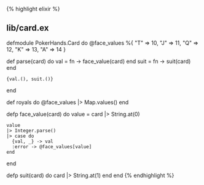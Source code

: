 {% highlight elixir %}
## lib/card.ex

defmodule PokerHands.Card do
  @face_values %{
    "T" => 10,
    "J" => 11,
    "Q" => 12,
    "K" => 13,
    "A" => 14
  }

  def parse(card) do
    val = fn -> face_value(card) end
    suit = fn -> suit(card) end

    {val.(), suit.()}
  end

  def royals do
    @face_values
    |> Map.values()
  end

  defp face_value(card) do
    value =
      card
      |> String.at(0)

    value
    |> Integer.parse()
    |> case do
      {val, _} -> val
      :error -> @face_values[value]
    end
  end

  defp suit(card) do
    card
    |> String.at(1)
  end
end
{% endhighlight %}
